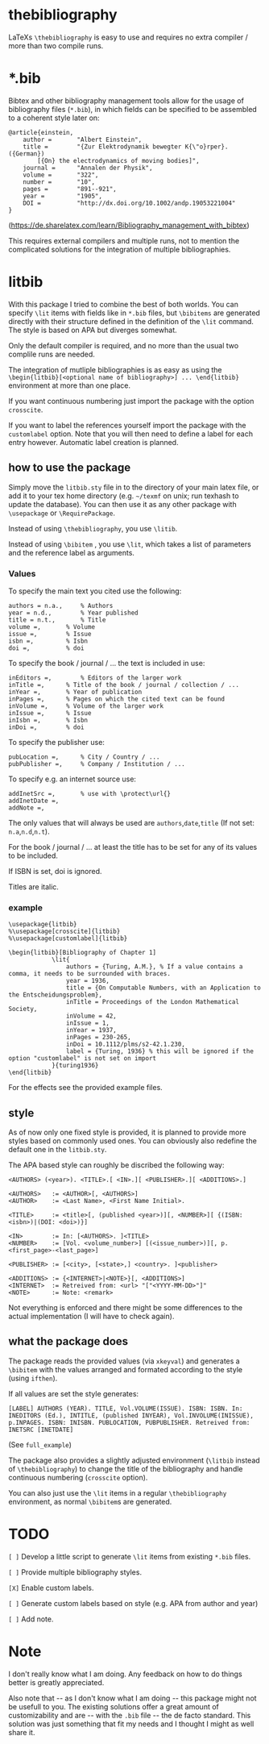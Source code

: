 # thebibliography
LaTeXs `\thebibliography` is easy to use and requires no extra compiler / more than two compile runs.

# *.bib
Bibtex and other bibliography management tools allow for the usage of bibliography files (`*.bib`),
in which fields can be specified to be assembled to a coherent style later on:
```
@article{einstein,
    author =       "Albert Einstein",
    title =        "{Zur Elektrodynamik bewegter K{\"o}rper}. ({German})
        [{On} the electrodynamics of moving bodies]",
    journal =      "Annalen der Physik",
    volume =       "322",
    number =       "10",
    pages =        "891--921",
    year =         "1905",
    DOI =          "http://dx.doi.org/10.1002/andp.19053221004"
}
```
(https://de.sharelatex.com/learn/Bibliography_management_with_bibtex)

This requires external compilers and multiple runs,
not to mention the complicated solutions for the integration of multiple bibliographies.

# litbib
With this package I tried to combine the best of both worlds.
You can specify `\lit` items with fields like in `*.bib` files,
but `\bibitems` are generated directly with their structure defined in the definition of the `\lit` command.
The style is based on APA but diverges somewhat.

Only the default compiler is required, and no more than the usual two complile runs are needed.

The integration of mutliple bibliographies is as easy as using the `\begin{litbib}[<optional name of bibliography>] ... \end{litbib}` environment at more than one place.

If you want continuous numbering just import the package with the option `crosscite`.

If you want to label the references yourself import the package with the `customlabel` option. Note that you will then need to define a label for each entry however. Automatic label creation is planned.

## how to use the package
Simply move the `litbib.sty` file in to the directory of your main latex file, or add it to your tex home directory (e.g. `~/texmf` on unix; run texhash to update the database).
You can then use it as any other package with `\usepackage` or `\RequirePackage`.

Instead of using `\thebibliography`, you use `\litib`.

Instead of using `\bibitem` , you use `\lit`, which takes a list of parameters and the reference label as arguments.

### Values
To specify the main text you cited use the following:
```
authors = n.a.,		% Authors
year = n.d.,		% Year published
title = n.t.,		% Title
volume =,		% Volume
issue =,		% Issue
isbn =,			% Isbn
doi =,			% doi
```
To specify the book / journal / ... the text is included in use: 
```
inEditors =,		% Editors of the larger work
inTitle =,		% Title of the book / journal / collection / ...
inYear =,		% Year of publication
inPages =,		% Pages on which the cited text can be found
inVolume =,		% Volume of the larger work
inIssue =,		% Issue
inIsbn =,		% Isbn
inDoi =,		% doi
```
To specify the publisher use:
```
pubLocation =,		% City / Country / ...
pubPublisher =,		% Company / Institution / ...
```
To specify e.g. an internet source use:
```
addInetSrc =,		% use with \protect\url{}
addInetDate =,
addNote =,
```

The only values that will always be used are `authors`,`date`,`title` (If not set: `n.a`,`n.d`,`n.t`).

For the book / journal / ... at least the title has to be set for any of its values to be included.

If ISBN is set, doi is ignored.

Titles are italic.

### example
```
\usepackage{litbib}
%\usepackage[crosscite]{litbib}
%\usepackage[customlabel]{litbib}

\begin{litbib}[Bibliography of Chapter 1]
			\lit{
				authors = {Turing, A.M.}, % If a value contains a comma, it needs to be surrounded with braces. 
				year = 1936,
				title = {On Computable Numbers, with an Application to the Entscheidungsproblem},
				inTitle = Proceedings of the London Mathematical Society,
				inVolume = 42,
				inIssue = 1,
				inYear = 1937,
				inPages = 230-265,
				inDoi = 10.1112/plms/s2-42.1.230,
				label = {Turing, 1936} % this will be ignored if the option "customlabel" is not set on import
			}{turing1936}
\end{litbib}
```
For the effects see the provided example files.

## style
As of now only one fixed style is provided, it is planned to provide more styles based on commonly used ones.
You can obviously also redefine the default one in the `litbib.sty`.

The APA based style can roughly be discribed the following way:
```
<AUTHORS> (<year>). <TITLE>.[ <IN>.][ <PUBLISHER>.][ <ADDITIONS>.]

<AUTHORS>   := <AUTHOR>[, <AUTHORS>]
<AUTHOR>    := <Last Name>, <First Name Initial>.

<TITLE>     := <title>[, (published <year>)][, <NUMBER>][ {(ISBN: <isbn>)|(DOI: <doi>)}]

<IN>        := In: [<AUTHORS>. ]<TITLE>
<NUMBER>    := [Vol. <volume_number>] [(<issue_number>)][, p.<first_page>-<last_page>]

<PUBLISHER> := [<city>, [<state>,] <country>. ]<publisher>

<ADDITIONS> := {<INTERNET>|<NOTE>}[, <ADDITIONS>]
<INTERNET>  := Retreived from: <url> "["<YYYY-MM-DD>"]"
<NOTE>      := Note: <remark>
```
Not everything is enforced and there might be some differences to the actual implementation (I will have to check again).

## what the package does
The package reads the provided values (via `xkeyval`) and generates a `\bibitem` with the values arranged and formated according to the style (using `ifthen`).

If all values are set the style generates:

`[LABEL] AUTHORS (YEAR). TITLE, Vol.VOLUME(ISSUE). ISBN: ISBN. In: INEDITORS
(Ed.), INTITLE, (published INYEAR), Vol.INVOLUME(INISSUE),
p.INPAGES. ISBN: INISBN. PUBLOCATION, PUBPUBLISHER.
Retreived from: INETSRC [INETDATE]`

(See `full_example`)

The package also provides a slightly adjusted environment (`\litbib` instead of `\thebibliography`) to change the title of the bibliography and handle continuous numbering (`crosscite` option).

You can also just use the `\lit` items in a regular `\thebibliography` environment, as normal `\bibitem`s are generated.

# TODO
`[ ]` Develop a little script to generate `\lit` items from existing `*.bib` files.

`[ ]` Provide multiple bibliography styles.

`[X]` Enable custom labels.

`[ ]` Generate custom labels based on style (e.g. APA from author and year)

`[ ]` Add note.

# Note
I don't really know what I am doing. Any feedback on how to do things better is greatly appreciated.

Also note that -- as I don't know what I am doing -- this package might not be usefull to you. The existing solutions offer a great amount of customizability and are -- with the `.bib` file -- the de facto standard. This solution was just something that fit my needs and I thought I might as well share it.
